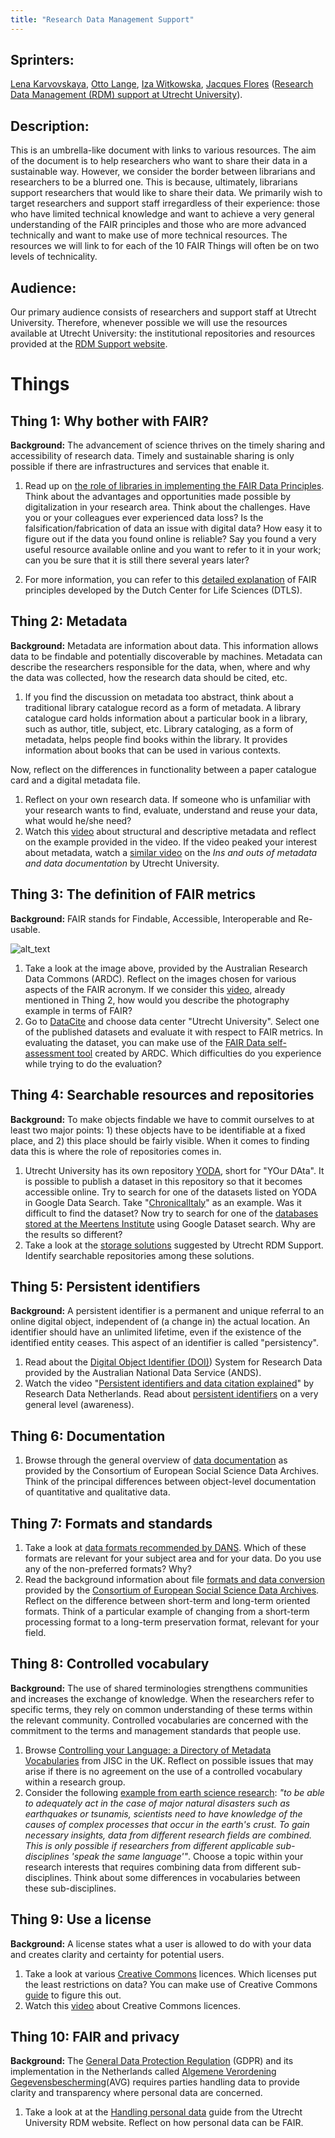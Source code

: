```yaml
---
title: "Research Data Management Support"
---
```


## Sprinters:
[Lena Karvovskaya](https://www.uu.nl/medewerkers/EKarvovskaya), [Otto Lange](https://www.uu.nl/staff/OALange), [Iza Witkowska](https://www.uu.nl/staff/IMWitkowska), [Jacques Flores](https://www.uu.nl/staff/JPFlores) ([Research Data Management (RDM) support at Utrecht University](https://www.uu.nl/en/research/research-data-management/contact-us)). 

## Description:
This is an umbrella-like document with links to various resources. The aim of the document is to help researchers who want to share their data in a sustainable way. However, we consider the border between librarians and researchers to be a blurred one. This is because, ultimately, librarians support researchers that would like to share their data. We primarily wish to target researchers and support staff irregardless of their experience: those who have limited technical knowledge and want to achieve a very general understanding of the FAIR principles and those who are more advanced technically and want to make use of more technical resources. The resources we will link to for each of the 10 FAIR Things will often be on two levels of technicality. 

## Audience:
Our primary audience consists of researchers and support staff at Utrecht University. Therefore, whenever possible we will use the resources available at Utrecht University: the institutional repositories and resources provided at the [RDM Support website](https://www.uu.nl/en/research/research-data-management).

# Things

## Thing 1: Why bother with FAIR?

**Background:** The advancement of science thrives on the timely sharing and accessibility of research data.  Timely and sustainable sharing is only possible if there are infrastructures and services that enable it.  

1. Read up on [the role of libraries in implementing the FAIR
Data Principles](https://libereurope.eu/wp-content/uploads/2017/12/LIBER-FAIR-Data.pdf). Think about the advantages and opportunities made possible by digitalization in your research area. Think about the challenges. Have you or your colleagues ever experienced data loss? Is the falsification/fabrication of data an issue with digital data? How easy it to figure out if the data you found online is reliable? Say you found a very useful resource available online and you want to refer to it in your work; can you be sure that it is still there several years later?  

2. For more information, you can refer to this [detailed explanation](https://www.go-fair.org/fair-principles/) of FAIR principles developed by the Dutch Center for Life Sciences (DTLS).

## Thing 2: Metadata

**Background:** Metadata are information about data. This information allows data to be findable and potentially discoverable by machines. Metadata can describe the researchers responsible for the data, when, where and why the data was collected, how the research data should be cited, etc.  

1. If you find the discussion on metadata too abstract, think about a traditional library catalogue record as a form of metadata. A library catalogue card holds information about a particular book in a library, such as author, title, subject, etc. Library cataloging, as a form of metadata, helps people find books within the library. It provides information about books that can be used in various contexts.  

Now, reflect on the differences in functionality between a paper catalogue card and a digital metadata file.

1. Reflect on your own research data.  If someone who is unfamiliar with your research wants to find, evaluate, understand and reuse your data, what would he/she need?
2. Watch this [video](https://www.youtube.com/watch?v=L0vOg18ncWE&feature=youtu.be) about structural and descriptive metadata and reflect on the example provided in the video.  If the video peaked your interest about metadata, watch a [similar video](https://www.youtube.com/watch?v=h0oZ3swbTJ0&) on the _Ins and outs of metadata and data documentation_ by Utrecht University. 

## Thing 3: The definition of FAIR metrics

**Background:** FAIR stands for Findable, Accessible, Interoperable and Re-usable. 

![alt_text](https://www.ands.org.au/__data/assets/image/0011/1416098/FAIR-Data-image-map-graphic-v2-721px.png "FAIR principles tiles")

1. Take a look at the image above, provided by the Australian Research Data Commons (ARDC). Reflect on the images chosen for various aspects of the FAIR acronym. If we consider this [video](https://www.youtube.com/watch?v=L0vOg18ncWE&feature=youtu.be), already mentioned in Thing 2, how would you describe the photography example in terms of FAIR? 
2. Go to [DataCite](https://search.datacite.org) and choose data center "Utrecht University". Select one of the published datasets and evaluate it with respect to FAIR metrics. In evaluating the dataset, you can make use of the [FAIR Data self-assessment tool](https://www.ands-nectar-rds.org.au/fair-tool) created by ARDC. Which difficulties do you experience while trying to do the evaluation?

## Thing 4: Searchable resources and repositories

**Background:** To make objects findable we have to commit ourselves to at least two major points: 1) these objects have to be identifiable at a fixed place, and 2) this place should be fairly visible. When it comes to finding data this is where the role of repositories comes in. 

1. Utrecht University has its own repository [YODA](https://yoda.sites.uu.nl/), short for "YOur DAta". It is possible to publish a dataset in this repository so that it becomes accessible online.  Try to search for one of the datasets listed on YODA in Google Data Search. Take "[ChronicalItaly](https://public.yoda.uu.nl/i-lab/UU01/T4YMOW.html)" as an example. Was it difficult to find the dataset? Now try to search for one of the [databases stored at the Meertens Institute](https://www.meertens.knaw.nl/cms/en/collections/databases) using Google Dataset search. Why are the results so different? 
2. Take a look at the [storage solutions](https://www.uu.nl/en/research/research-data-management/tools-services/tools-for-storing-and-managing-data/storage-solutions) suggested by Utrecht RDM Support. Identify searchable repositories among these solutions.

## Thing 5: Persistent identifiers

**Background:** A persistent identifier is a permanent and unique referral to an online digital object, independent of (a change in) the actual location. An identifier should have an unlimited lifetime, even if the existence of the identified entity ceases. This aspect of an identifier is called "persistency".

1. Read about the [Digital Object Identifier (DOI)](https://www.ands.org.au/__data/assets/pdf_file/0006/715155/Digital-Object-Identifiers.pdf)) System for Research Data provided by the Australian National Data Service (ANDS).  
2. Watch the video "[Persistent identifiers and data citation explained](https://www.youtube.com/watch?v=PgqtiY7oZ6k)" by Research Data Netherlands. Read about [persistent identifiers](https://www.ands.org.au/guides/persistent-identifiers-awareness) on a very general level (awareness).

## Thing 6: Documentation

1. Browse through the general overview of [data documentation](https://www.cessda.eu/Training/Training-Resources/Library/Data-Management-Expert-Guide/2.-Organise-Document/Documentation-and-metadata) as provided by the Consortium of European Social Science Data Archives. Think of the principal differences between object-level documentation of quantitative and qualitative data.

## Thing 7: Formats and standards

1. Take a look at [data formats recommended by DANS](https://dans.knaw.nl/en/deposit/information-about-depositing-data/before-depositing/file-formats). Which of these formats are relevant for your subject area and for your data. Do you use any of the non-preferred formats? Why?
2. Read the background information about file [formats and data conversion](https://www.cessda.eu/Training/Training-Resources/Library/Data-Management-Expert-Guide/3.-Process/File-formats-and-data-conversion) provided by the [Consortium of European Social Science Data Archives](https://www.cessda.eu/). Reflect on the difference between short-term and long-term oriented formats. Think of a particular example of changing from a short-term processing format to a long-term preservation format, relevant for your field.

## Thing 8: Controlled vocabulary

**Background:** The use of shared terminologies strengthens communities and increases the exchange of knowledge. When the researchers refer to specific terms, they rely on common understanding of these terms within the relevant community. Controlled vocabularies are concerned with the commitment to the terms and management standards that people use.

1. Browse [Controlling your Language: a Directory of Metadata Vocabularies](https://www.webarchive.org.uk/wayback/archive/20160101151732/http://www.jiscdigitalmedia.ac.uk/guide/controlling-your-language-links-to-metadata-vocabularies) from JISC in the UK. Reflect on possible issues that may arise if there is no agreement on the use of a controlled vocabulary within a research group.
2. Consider the following [example from earth science research](https://www.uu.nl/en/research/research-data-management/tools-services/designing-metadata-schemes): _"to be able to adequately act in the case of major natural disasters such as earthquakes or tsunamis, scientists need to have knowledge of the causes of complex processes that occur in the earth's crust. To gain necessary insights, data from different research fields are combined. This is only possible if researchers from different applicable sub-disciplines 'speak the same language'"_. Choose a topic within your research interests that requires combining data from different sub-disciplines. Think about some differences in vocabularies between these sub-disciplines.

## Thing 9: Use a license

**Background:** A license states what a user is allowed to do with your data and creates clarity and certainty for potential users. 

1. Take a look at various [Creative Commons](https://creativecommons.org/licenses/) licences. Which licenses put the least restrictions on data? You can make use of Creative Commons [guide](http://creativecommons.org/choose/) to figure this out.
2. Watch this [video](https://www.youtube.com/watch?v=HyWdeNQ7fo0) about Creative Commons licences.

## Thing 10: FAIR and privacy 

**Background:** The [General Data Protection Regulation](https://gdpr-info.eu/) (GDPR) and its implementation in the Netherlands called [Algemene Verordening Gegevensbescherming](https://autoriteitpersoonsgegevens.nl/nl/onderwerpen/avg-nieuwe-europese-privacywetgeving/algemene-informatie-avg)(AVG) requires parties handling data to provide clarity and transparency where personal data are concerned.

1. Take a look at at the [Handling personal data](https://www.uu.nl/en/research/research-data-management/guides/handling-personal-data) guide from the Utrecht University RDM website. Reflect on how personal data can be FAIR. 
